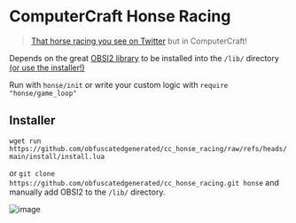 # ComputerCraft Honse Racing

> [That horse racing you see on Twitter](https://x.com/snakesandrews) but in ComputerCraft!

Depends on the great [OBSI2 library](https://github.com/simadude/obsi2) to be installed into the `/lib/` directory [(or use the installer!)](#installer)

Run with `honse/init` or write your custom logic with `require "honse/game_loop"`

## Installer

`wget run https://github.com/obfuscatedgenerated/cc_honse_racing/raw/refs/heads/main/install/install.lua`

or `git clone https://github.com/obfuscatedgenerated/cc_honse_racing.git honse` and manually add OBSI2 to the `/lib/` directory.

![image](https://github.com/user-attachments/assets/657e4aef-e772-4995-a871-8e4de941af22)
